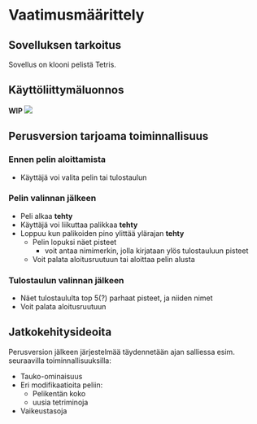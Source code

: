 # Vaatimusmäärittely

## Sovelluksen tarkoitus

Sovellus on klooni pelistä Tetris.

## Käyttöliittymäluonnos

**WIP**
![](./kuvat/kayttoliittyma-hahmotelma.png)

## Perusversion tarjoama toiminnallisuus

### Ennen pelin aloittamista

- Käyttäjä voi valita pelin tai tulostaulun

### Pelin valinnan jälkeen

- Peli alkaa **tehty**
- Käyttäjä voi liikuttaa palikkaa **tehty**
- Loppuu kun palikoiden pino ylittää ylärajan **tehty**
    - Pelin lopuksi näet pisteet
        - voit antaa nimimerkin, jolla kirjataan ylös tulostauluun pisteet
    - Voit palata aloitusruutuun tai aloittaa pelin alusta

### Tulostaulun valinnan jälkeen

- Näet tulostaululta top 5(?) parhaat pisteet, ja niiden nimet
- Voit palata aloitusruutuun


## Jatkokehitysideoita

Perusversion jälkeen järjestelmää täydennetään ajan salliessa esim. seuraavilla toiminnallisuuksilla:

- Tauko-ominaisuus
- Eri modifikaatioita peliin:
    - Pelikentän koko
    - uusia tetriminoja 
- Vaikeustasoja

